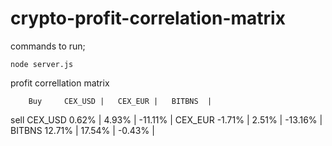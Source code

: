 # crypto-profit-correlation-matrix

commands to run;

`node server.js`

 profit correllation matrix
                  
        Buy     CEX_USD	|	CEX_EUR	|	BITBNS	|	
sell  CEX_USD	  0.62%	  |	4.93%	  |	-11.11%	|
      CEX_EUR	  -1.71%	|	2.51%	  |	-13.16%	|
      BITBNS	  12.71%	|	17.54%	|	-0.43%	|
      
      
      
